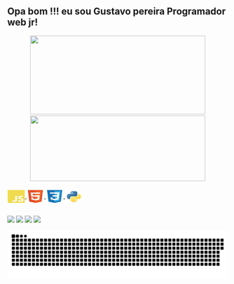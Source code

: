 ## Opa bom !!! eu sou Gustavo pereira Programador web jr!

<div align="center">
  <a href="https://github.com/gustavosilvabr">
  <img height="180em" width="400em" src="https://github-readme-stats.vercel.app/api?username=gustavosilvabr&show_icons=true&theme=dracula&include_all_commits=true&count_private=true"/>
  <img height="150em" width="400em" src="https://github-readme-stats.vercel.app/api/top-langs/?username=gustavosilvabr&layout=compact&langs_count=7&theme=dracula"/>
</div>
<div style="display: inline_block"><br>
  <img align="center" alt="silva-Js" height="30" width="40" src="https://raw.githubusercontent.com/devicons/devicon/master/icons/javascript/javascript-plain.svg">
  <img align="center" alt="silva-HTML" height="30" width="40" src="https://raw.githubusercontent.com/devicons/devicon/master/icons/html5/html5-original.svg">
  <img align="center" alt="silva-CSS" height="30" width="40" src="https://raw.githubusercontent.com/devicons/devicon/master/icons/css3/css3-original.svg">
  <img align="center" alt="silva-Python" height="30" width="40" src="https://raw.githubusercontent.com/devicons/devicon/master/icons/python/python-original.svg">
</div>
  
  ##
 
<div> 
  <a href="https://www.instagram.com/gust4ps_/" target="_blank"><img src="https://img.shields.io/badge/-Instagram-%23E4405F?style=for-the-badge&logo=instagram&logoColor=white" target="_blank"></a>
 <a href="https://discord.gg/ucYmmDZF" target="_blank"><img src="https://img.shields.io/badge/Discord-7493DA?style=for-the-badge&logo=discord&logoColor=white" target="_blank"></a> 
  <a href = "mailto:gutzs1212@gmail.com"><img src="https://img.shields.io/badge/-Gmail-%23333?style=for-the-badge&logo=gmail&logoColor=white" target="_blank"></a>
  <a href="https://www.linkedin.com/in/gustavo-silva-71b951207/" target="_blank"><img src="https://img.shields.io/badge/-LinkedIn-%230077B5?style=for-the-badge&logo=linkedin&logoColor=white" target="_blank"></a> 
 
 ![Snake animation](https://github.com/gustavosilvabr/Gustavo-pereira-silva/blob/output/github-contribution-grid-snake.svg)

</div>
